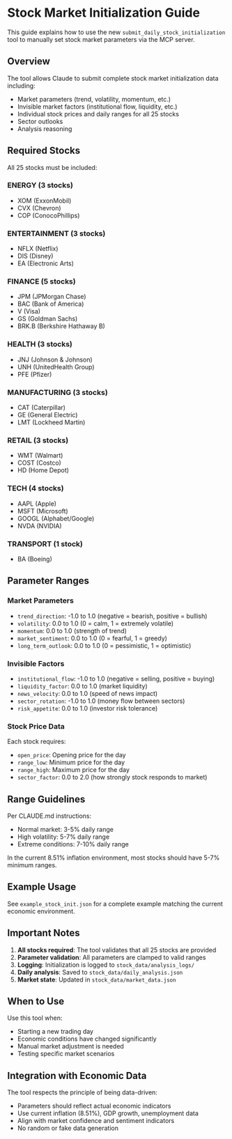 # Stock Market Initialization Guide

This guide explains how to use the new `submit_daily_stock_initialization` tool to manually set stock market parameters via the MCP server.

## Overview

The tool allows Claude to submit complete stock market initialization data including:
- Market parameters (trend, volatility, momentum, etc.)
- Invisible market factors (institutional flow, liquidity, etc.)
- Individual stock prices and daily ranges for all 25 stocks
- Sector outlooks
- Analysis reasoning

## Required Stocks

All 25 stocks must be included:

### ENERGY (3 stocks)
- XOM (ExxonMobil)
- CVX (Chevron)
- COP (ConocoPhillips)

### ENTERTAINMENT (3 stocks)
- NFLX (Netflix)
- DIS (Disney)
- EA (Electronic Arts)

### FINANCE (5 stocks)
- JPM (JPMorgan Chase)
- BAC (Bank of America)
- V (Visa)
- GS (Goldman Sachs)
- BRK.B (Berkshire Hathaway B)

### HEALTH (3 stocks)
- JNJ (Johnson & Johnson)
- UNH (UnitedHealth Group)
- PFE (Pfizer)

### MANUFACTURING (3 stocks)
- CAT (Caterpillar)
- GE (General Electric)
- LMT (Lockheed Martin)

### RETAIL (3 stocks)
- WMT (Walmart)
- COST (Costco)
- HD (Home Depot)

### TECH (4 stocks)
- AAPL (Apple)
- MSFT (Microsoft)
- GOOGL (Alphabet/Google)
- NVDA (NVIDIA)

### TRANSPORT (1 stock)
- BA (Boeing)

## Parameter Ranges

### Market Parameters
- `trend_direction`: -1.0 to 1.0 (negative = bearish, positive = bullish)
- `volatility`: 0.0 to 1.0 (0 = calm, 1 = extremely volatile)
- `momentum`: 0.0 to 1.0 (strength of trend)
- `market_sentiment`: 0.0 to 1.0 (0 = fearful, 1 = greedy)
- `long_term_outlook`: 0.0 to 1.0 (0 = pessimistic, 1 = optimistic)

### Invisible Factors
- `institutional_flow`: -1.0 to 1.0 (negative = selling, positive = buying)
- `liquidity_factor`: 0.0 to 1.0 (market liquidity)
- `news_velocity`: 0.0 to 1.0 (speed of news impact)
- `sector_rotation`: -1.0 to 1.0 (money flow between sectors)
- `risk_appetite`: 0.0 to 1.0 (investor risk tolerance)

### Stock Price Data
Each stock requires:
- `open_price`: Opening price for the day
- `range_low`: Minimum price for the day
- `range_high`: Maximum price for the day
- `sector_factor`: 0.0 to 2.0 (how strongly stock responds to market)

## Range Guidelines

Per CLAUDE.md instructions:
- Normal market: 3-5% daily range
- High volatility: 5-7% daily range
- Extreme conditions: 7-10% daily range

In the current 8.51% inflation environment, most stocks should have 5-7% minimum ranges.

## Example Usage

See `example_stock_init.json` for a complete example matching the current economic environment.

## Important Notes

1. **All stocks required**: The tool validates that all 25 stocks are provided
2. **Parameter validation**: All parameters are clamped to valid ranges
3. **Logging**: Initialization is logged to `stock_data/analysis_logs/`
4. **Daily analysis**: Saved to `stock_data/daily_analysis.json`
5. **Market state**: Updated in `stock_data/market_data.json`

## When to Use

Use this tool when:
- Starting a new trading day
- Economic conditions have changed significantly
- Manual market adjustment is needed
- Testing specific market scenarios

## Integration with Economic Data

The tool respects the principle of being data-driven:
- Parameters should reflect actual economic indicators
- Use current inflation (8.51%), GDP growth, unemployment data
- Align with market confidence and sentiment indicators
- No random or fake data generation